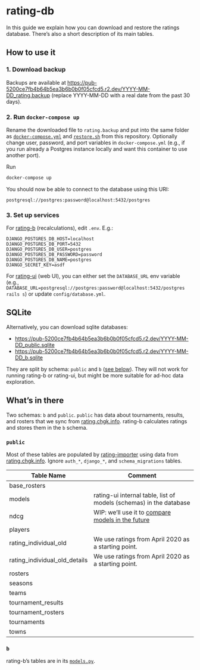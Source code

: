 # rating-db

In this guide we explain how you can download and restore the ratings database. There’s also a short description of its main tables.

## How to use it

### 1. Download backup

Backups are available at https://pub-5200ce7fb4b64b5ea3b6b0b0f05cfcd5.r2.dev/YYYY-MM-DD_rating.backup (replace YYYY-MM-DD with a real date from the past 30 days).

### 2. Run `docker-compose up`

Rename the downloaded file to `rating.backup` and put into the same folder as [`docker-compose.yml`](./docker-compose.yml) and [`restore.sh`](./restore.sh) from this repository. Optionally change user, password, and port variables in `docker-compose.yml` (e.g., if you run already a Postgres instance locally and want this container to use another port). 

Run

```bash
docker-compose up
```

You should now be able to connect to the database using this URI: 

```
postgresql://postgres:password@localhost:5432/postgres
```

### 3. Set up services

For [rating-b](https://github.com/maii-chgk/rating-b) (recalculations), edit `.env`. E.g.:

```
DJANGO_POSTGRES_DB_HOST=localhost
DJANGO_POSTGRES_DB_PORT=5432
DJANGO_POSTGRES_DB_USER=postgres
DJANGO_POSTGRES_DB_PASSWORD=password
DJANGO_POSTGRES_DB_NAME=postgres
DJANGO_SECRET_KEY=asdf
```

For [rating-ui](https://github.com/maii-chgk/rating-ui) (web UI), you can either set the `DATABASE_URL` env variable (e.g., `DATABASE_URL=postgresql://postgres:password@localhost:5432/postgres rails s`) or update `config/database.yml`.

## SQLite

Alternatively, you can download sqlite databases:
- https://pub-5200ce7fb4b64b5ea3b6b0b0f05cfcd5.r2.dev/YYYY-MM-DD_public.sqlite
- https://pub-5200ce7fb4b64b5ea3b6b0b0f05cfcd5.r2.dev/YYYY-MM-DD_b.sqlite

They are split by schema: `public` and `b` ([see below](#whats-in-there)). They will not work for running rating-b or rating-ui, but might be more suitable for ad-hoc data exploration.

## What’s in there

Two schemas: `b` and `public`. `public` has data about tournaments, results, and rosters that we sync from [rating.chgk.info](https://rating.chgk.info). rating-b calculates ratings and stores them in the `b` schema.

### `public`

Most of these tables are populated by [rating-importer](https://github.com/maii-chgk/rating-importer) using data from [rating.chgk.info](https://rating.chgk.info). Ignore `auth_*`, `django_*`, and `schema_migrations` tables.

| Table Name                     | Comment                                                                                               |
|--------------------------------|-------------------------------------------------------------------------------------------------------|
| base_rosters                   |                                                                                                       |
| models                         | rating-ui internal table, list of models (schemas) in the database                                    |
| ndcg                           | WIP: we’ll use it to [compare models in the future](https://en.wikipedia.org/wiki/Discounted_cumulative_gain) |
| players                        |                                                                                                       |
| rating_individual_old          | We use ratings from April 2020 as a starting point.                                                   |
| rating_individual_old_details  | We use ratings from April 2020 as a starting point.                                                   |
| rosters                        |                                                                                                       |
| seasons                        |                                                                                                       |
| teams                          |                                                                                                       |
| tournament_results             |                                                                                                       |
| tournament_rosters             |                                                                                                       |
| tournaments                    |                                                                                                       |
| towns                          |                                                                                                       |

### `b`

rating-b’s tables are in its [`models.py`](https://github.com/maii-chgk/rating-b/blob/main/b/models.py).
